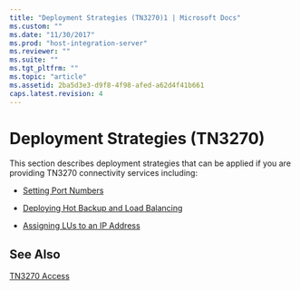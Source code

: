 ```yaml
---
title: "Deployment Strategies (TN3270)1 | Microsoft Docs"
ms.custom: ""
ms.date: "11/30/2017"
ms.prod: "host-integration-server"
ms.reviewer: ""
ms.suite: ""
ms.tgt_pltfrm: ""
ms.topic: "article"
ms.assetid: 2ba5d3e3-d9f8-4f98-afed-a62d4f41b661
caps.latest.revision: 4
---
```

# Deployment Strategies (TN3270)
This section describes deployment strategies that can be applied if you are providing TN3270 connectivity services including:  
  
-   [Setting Port Numbers](../HIS2010/setting-port-numbers-tn3270-2.md)  
  
-   [Deploying Hot Backup and Load Balancing](../HIS2010/deploying-hot-backup-and-load-balancing-tn3270-2.md)  
  
-   [Assigning LUs to an IP Address](../HIS2010/assigning-lus-to-an-ip-address-tn3270-2.md)  
  
## See Also  
 [TN3270 Access](../HIS2010/tn3270-access1.md)